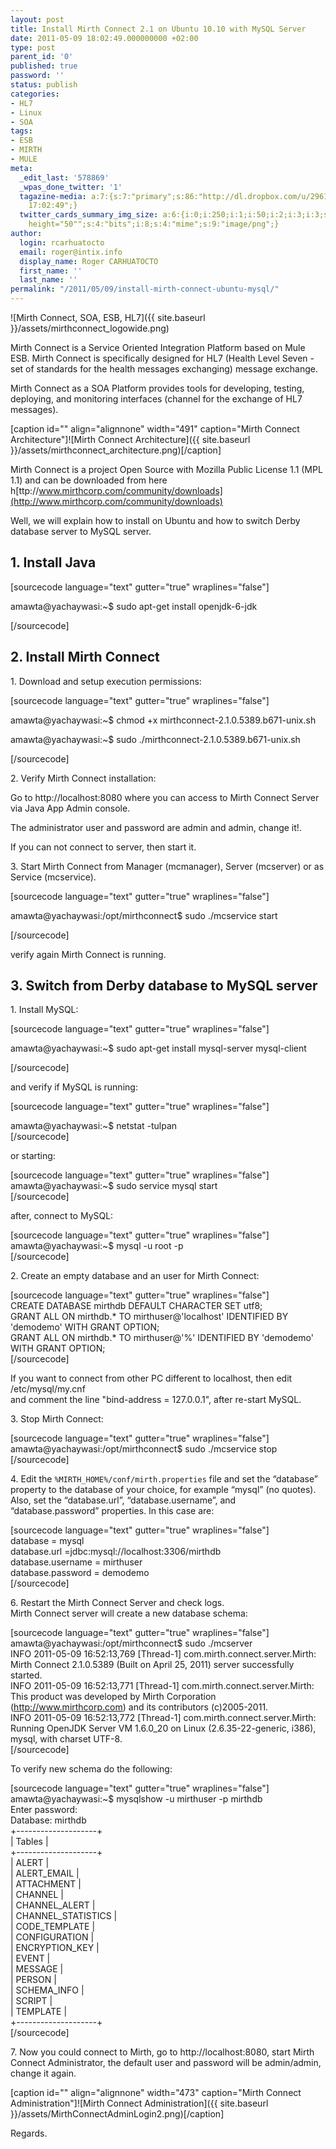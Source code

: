 ```yaml
---
layout: post
title: Install Mirth Connect 2.1 on Ubuntu 10.10 with MySQL Server
date: 2011-05-09 18:02:49.000000000 +02:00
type: post
parent_id: '0'
published: true
password: ''
status: publish
categories:
- HL7
- Linux
- SOA
tags:
- ESB
- MIRTH
- MULE
meta:
  _edit_last: '578869'
  _wpas_done_twitter: '1'
  tagazine-media: a:7:{s:7:"primary";s:86:"http://dl.dropbox.com/u/2961879/blog20110509_mirth_connect/MirthConnectAdminLogin2.png";s:6:"images";a:3:{s:84:"http://dl.dropbox.com/u/2961879/blog20110509_mirth_connect/mirthconnect_logowide.png";a:6:{s:8:"file_url";s:84:"http://dl.dropbox.com/u/2961879/blog20110509_mirth_connect/mirthconnect_logowide.png";s:5:"width";s:3:"250";s:6:"height";s:2:"50";s:4:"type";s:5:"image";s:4:"area";s:5:"12500";s:9:"file_path";s:0:"";}s:88:"http://dl.dropbox.com/u/2961879/blog20110509_mirth_connect/mirthconnect_architecture.png";a:6:{s:8:"file_url";s:88:"http://dl.dropbox.com/u/2961879/blog20110509_mirth_connect/mirthconnect_architecture.png";s:5:"width";s:3:"491";s:6:"height";s:3:"368";s:4:"type";s:5:"image";s:4:"area";s:6:"180688";s:9:"file_path";s:0:"";}s:86:"http://dl.dropbox.com/u/2961879/blog20110509_mirth_connect/MirthConnectAdminLogin2.png";a:6:{s:8:"file_url";s:86:"http://dl.dropbox.com/u/2961879/blog20110509_mirth_connect/MirthConnectAdminLogin2.png";s:5:"width";s:3:"789";s:6:"height";s:3:"520";s:4:"type";s:5:"image";s:4:"area";s:6:"410280";s:9:"file_path";s:0:"";}}s:6:"videos";a:0:{}s:11:"image_count";s:1:"3";s:6:"author";s:6:"578869";s:7:"blog_id";s:7:"2005905";s:9:"mod_stamp";s:19:"2011-05-09
    17:02:49";}
  twitter_cards_summary_img_size: a:6:{i:0;i:250;i:1;i:50;i:2;i:3;i:3;s:23:"width="250"
    height="50"";s:4:"bits";i:8;s:4:"mime";s:9:"image/png";}
author:
  login: rcarhuatocto
  email: roger@intix.info
  display_name: Roger CARHUATOCTO
  first_name: ''
  last_name: ''
permalink: "/2011/05/09/install-mirth-connect-ubuntu-mysql/"
---
```

![Mirth Connect, SOA, ESB, HL7]({{ site.baseurl }}/assets/mirthconnect_logowide.png)

  


Mirth Connect is a Service Oriented Integration Platform based on Mule ESB. Mirth Connect is specifically designed for HL7 (Health Level Seven - set of standards for the health messages exchanging) message exchange.

  


Mirth Connect as a SOA Platform provides tools for developing, testing, deploying, and monitoring interfaces (channel for the exchange of HL7 messages).

  


[caption id="" align="alignnone" width="491" caption="Mirth Connect Architecture"]![Mirth Connect Architecture]({{ site.baseurl }}/assets/mirthconnect_architecture.png)[/caption]

  


Mirth Connect is a project Open Source with Mozilla Public License 1.1 (MPL 1.1) and can be downloaded from here h[ttp://www.mirthcorp.com/community/downloads](http://www.mirthcorp.com/community/downloads)

  


Well, we will explain how to install on Ubuntu and how to switch Derby database server to MySQL server.

  


## 1\. Install Java

  


[sourcecode language="text" gutter="true" wraplines="false"]  
  
amawta@yachaywasi:~$ sudo apt-get install openjdk-6-jdk  
  
[/sourcecode]

  


## 2\. Install Mirth Connect

  


1\. Download and setup execution permissions:

  


[sourcecode language="text" gutter="true" wraplines="false"]  
  
amawta@yachaywasi:~$ chmod +x mirthconnect-2.1.0.5389.b671-unix.sh  
  
amawta@yachaywasi:~$ sudo ./mirthconnect-2.1.0.5389.b671-unix.sh  
  
[/sourcecode]

  


2\. Verify Mirth Connect installation:

  


Go to http://localhost:8080 where you can access to Mirth Connect Server via Java App Admin console.  
  
The administrator user and password are admin and admin, change it!.  
  
If you can not connect to server, then start it.

  


3\. Start Mirth Connect from Manager (mcmanager), Server (mcserver) or as Service (mcservice).

  


[sourcecode language="text" gutter="true" wraplines="false"]  
  
amawta@yachaywasi:/opt/mirthconnect$ sudo ./mcservice start  
  
[/sourcecode]

  


verify again Mirth Connect is running.

  


## 3\. Switch from Derby database to MySQL server

  


1\. Install MySQL:

  


[sourcecode language="text" gutter="true" wraplines="false"]  
  
amawta@yachaywasi:~$ sudo apt-get install mysql-server mysql-client  
  
[/sourcecode]

  


and verify if MySQL is running:

  


[sourcecode language="text" gutter="true" wraplines="false"]  
  
amawta@yachaywasi:~$ netstat -tulpan  
[/sourcecode]

or starting:

[sourcecode language="text" gutter="true" wraplines="false"]  
amawta@yachaywasi:~$ sudo service mysql start  
[/sourcecode]

after, connect to MySQL:

[sourcecode language="text" gutter="true" wraplines="false"]  
amawta@yachaywasi:~$ mysql -u root -p  
[/sourcecode]

2\. Create an empty database and an user for Mirth Connect:

[sourcecode language="text" gutter="true" wraplines="false"]  
CREATE DATABASE mirthdb DEFAULT CHARACTER SET utf8;  
GRANT ALL ON mirthdb.* TO mirthuser@'localhost' IDENTIFIED BY 'demodemo' WITH GRANT OPTION;  
GRANT ALL ON mirthdb.* TO mirthuser@'%' IDENTIFIED BY 'demodemo' WITH GRANT OPTION;  
[/sourcecode]

If you want to connect from other PC different to localhost, then edit /etc/mysql/my.cnf  
and comment the line "bind-address = 127.0.0.1", after re-start MySQL.

3\. Stop Mirth Connect:

[sourcecode language="text" gutter="true" wraplines="false"]  
amawta@yachaywasi:/opt/mirthconnect$ sudo ./mcservice stop  
[/sourcecode]

4\. Edit the `%MIRTH_HOME%/conf/mirth.properties` file and set the “database” property to the database of your choice, for example “mysql” (no quotes).  
Also, set the “database.url”, “database.username”, and “database.password” properties. In this case are:

[sourcecode language="text" gutter="true" wraplines="false"]  
database = mysql  
database.url =jdbc:mysql://localhost:3306/mirthdb  
database.username = mirthuser  
database.password = demodemo  
[/sourcecode]

6\. Restart the Mirth Connect Server and check logs.  
Mirth Connect server will create a new database schema:

[sourcecode language="text" gutter="true" wraplines="false"]  
amawta@yachaywasi:/opt/mirthconnect$ sudo ./mcserver  
INFO 2011-05-09 16:52:13,769 [Thread-1] com.mirth.connect.server.Mirth: Mirth Connect 2.1.0.5389 (Built on April 25, 2011) server successfully started.  
INFO 2011-05-09 16:52:13,771 [Thread-1] com.mirth.connect.server.Mirth: This product was developed by Mirth Corporation (http://www.mirthcorp.com) and its contributors (c)2005-2011.  
INFO 2011-05-09 16:52:13,772 [Thread-1] com.mirth.connect.server.Mirth: Running OpenJDK Server VM 1.6.0_20 on Linux (2.6.35-22-generic, i386), mysql, with charset UTF-8.  
[/sourcecode]

To verify new schema do the following:

[sourcecode language="text" gutter="true" wraplines="false"]  
amawta@yachaywasi:~$ mysqlshow -u mirthuser -p mirthdb  
Enter password:  
Database: mirthdb  
+--------------------+  
| Tables |  
+--------------------+  
| ALERT |  
| ALERT_EMAIL |  
| ATTACHMENT |  
| CHANNEL |  
| CHANNEL_ALERT |  
| CHANNEL_STATISTICS |  
| CODE_TEMPLATE |  
| CONFIGURATION |  
| ENCRYPTION_KEY |  
| EVENT |  
| MESSAGE |  
| PERSON |  
| SCHEMA_INFO |  
| SCRIPT |  
| TEMPLATE |  
+--------------------+  
[/sourcecode]

7\. Now you could connect to Mirth, go to http://localhost:8080, start Mirth Connect Administrator, the default user and password will be admin/admin, change it again.

[caption id="" align="alignnone" width="473" caption="Mirth Connect Administration"]![Mirth Connect Administration]({{ site.baseurl }}/assets/MirthConnectAdminLogin2.png)[/caption]

Regards.
